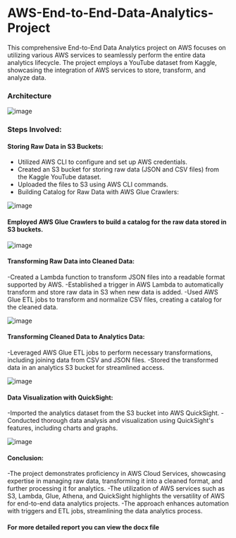 # AWS-End-to-End-Data-Analytics-Project
This comprehensive End-to-End Data Analytics project on AWS focuses on utilizing various AWS services to seamlessly perform the entire data analytics lifecycle. The project employs a YouTube dataset from Kaggle, showcasing the integration of AWS services to store, transform, and analyze data.

### Architecture

![image](https://github.com/Alankbiju3988/AWS-End-to-End-Data-Analytics-Project/assets/97218077/528e121f-0ee6-409a-ada2-3ca89f5c3324)


### Steps Involved:

#### Storing Raw Data in S3 Buckets:

- Utilized AWS CLI to configure and set up AWS credentials.
- Created an S3 bucket for storing raw data (JSON and CSV files) from the Kaggle YouTube dataset.
- Uploaded the files to S3 using AWS CLI commands.
- Building Catalog for Raw Data with AWS Glue Crawlers:

![image](https://github.com/Alankbiju3988/AWS-End-to-End-Data-Analytics-Project/assets/97218077/e3af3743-b10e-4d09-be4d-f8bf2125f602)

#### Employed AWS Glue Crawlers to build a catalog for the raw data stored in S3 buckets.

![image](https://github.com/Alankbiju3988/AWS-End-to-End-Data-Analytics-Project/assets/97218077/b9a29df6-565e-4c06-ac13-b2cb14bbcca0)

#### Transforming Raw Data into Cleaned Data:

-Created a Lambda function to transform JSON files into a readable format supported by AWS.
-Established a trigger in AWS Lambda to automatically transform and store raw data in S3 when new data is added.
-Used AWS Glue ETL jobs to transform and normalize CSV files, creating a catalog for the cleaned data.

![image](https://github.com/Alankbiju3988/AWS-End-to-End-Data-Analytics-Project/assets/97218077/3de31498-6c3e-4c4c-bf6f-72b1cf3af970)

#### Transforming Cleaned Data to Analytics Data:

-Leveraged AWS Glue ETL jobs to perform necessary transformations, including joining data from CSV and JSON files.
-Stored the transformed data in an analytics S3 bucket for streamlined access.

![image](https://github.com/Alankbiju3988/AWS-End-to-End-Data-Analytics-Project/assets/97218077/406f108d-803c-4c3d-8520-f69949afce3a)


#### Data Visualization with QuickSight:

-Imported the analytics dataset from the S3 bucket into AWS QuickSight.
-Conducted thorough data analysis and visualization using QuickSight's features, including charts and graphs.

![image](https://github.com/Alankbiju3988/AWS-End-to-End-Data-Analytics-Project/assets/97218077/c9417882-2222-4374-8f7b-9320386b8046)


#### Conclusion:

-The project demonstrates proficiency in AWS Cloud Services, showcasing expertise in managing raw data, transforming it into a cleaned format, and further processing it for analytics.
-The utilization of AWS services such as S3, Lambda, Glue, Athena, and QuickSight highlights the versatility of AWS for end-to-end data analytics projects.
-The approach enhances automation with triggers and ETL jobs, streamlining the data analytics process.

#### For more detailed report you can view the docx file
